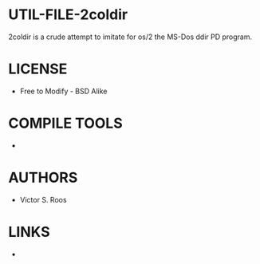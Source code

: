 # UTIL-FILE-2coldir
2coldir is a crude attempt to imitate for os/2 the MS-Dos ddir PD program. 

LICENSE
===============
* Free to Modify - BSD Alike

COMPILE TOOLS
===============
* 
 
AUTHORS
===============
* Victor S. Roos

LINKS
===============
* 
